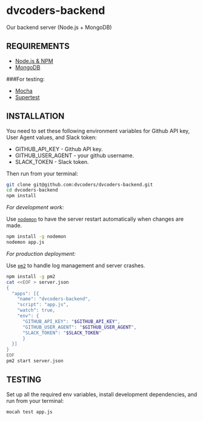 # dvcoders-backend
Our backend server (Node.js + MongoDB)

## REQUIREMENTS
 * [Node.js & NPM](https://nodejs.org/en/)
 * [MongoDB](https://www.mongodb.org/)

###For testing:
 * [Mocha](https://mochajs.org/)
 * [Supertest](https://github.com/visionmedia/supertest)

## INSTALLATION
You need to set these following environment variables for Github API key, User Agent values, and Slack token:
 * GITHUB_API_KEY - Github API key.
 * GITHUB_USER_AGENT - your github username.
 * SLACK_TOKEN - Slack token.

Then run from your terminal:
```bash
git clone git@github.com:dvcoders/dvcoders-backend.git
cd dvcoders-backend
npm install
```

*For development work:*

Use [`nodemon`](http://nodemon.io/) to have the server restart automatically when changes are made.
```bash
npm install -g nodemon
nodemon app.js
```

*For production deployment:*

Use [`pm2`](http://pm2.keymetrics.io/) to handle log management and server crashes.
```bash
npm install -g pm2
cat <<EOF > server.json
{
  "apps": [{
    "name": "dvcoders-backend",
    "script": "app.js",
    "watch": true,
    "env": {
      "GITHUB_API_KEY": "$GITHUB_API_KEY",
      "GITHUB_USER_AGENT": "$GITHUB_USER_AGENT",
      "SLACK_TOKEN": "$SLACK_TOKEN"
      }
  }]
}
EOF
pm2 start server.json
```

## TESTING
Set up all the required env variables, install development dependencies, and run from your terminal:
```bash
mocah test app.js
```
